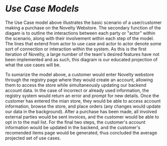 # *Use Case Models*

The Use Case model above illustrates the basic scenario of a user/customer making a purchase on the Novelty Webstore. The secondary function of the diagam is to outline the interactions between each party or "actor" within the scenario, along with their involvement within each step of the model. The lines that extend from actor to use case and actor to actor denote some sort of connection or interaction within the system. As this is the first iteration of Novelty, a large number of the team's desired features have not been implemented and as such, this diagram is our educated projection of what the use cases will be. 

To sumarize the model above, a customer would enter Novelty webstore through the registry page where they would create an account, allowing them to access the store while simultaneously updating our backend account data. In the case of incorrect or already used information, the registry system would return an error and prompt for new details. Once the customer has entered the mian store, they would be able to access account information, browse the store, and place orders (any changes would update our data in the background). After a purchase has been made, all involved external parties would be sent invoices, and the customer would be able to opt in to the mail list. For the final two steps, the customer's account information would be updated in the backend, and the customer's recomended items page would be generated, thus concluded the average projected set of use cases.
